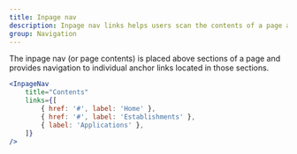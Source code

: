 ```yaml
---
title: Inpage nav
description: Inpage nav links helps users scan the contents of a page and navigate to different sections of the page.
group: Navigation
---
```


The inpage nav (or page contents) is placed above sections of a page and provides navigation to individual anchor links located in those sections.

```jsx live
<InpageNav
	title="Contents"
	links={[
		{ href: '#', label: 'Home' },
		{ href: '#', label: 'Establishments' },
		{ label: 'Applications' },
	]}
/>
```
